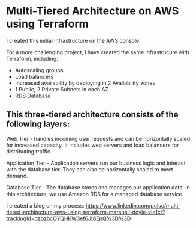 # Multi-Tiered Architecture on AWS using Terraform #


I created this initial infrastructure on the AWS console.

For a more challenging project, I have created the same infrastrucure with Terraform, including:

- Autoscaling groups
- Load balancers
- Increased availability by deploying in 2 Availability zones
- 1 Public, 2 Private Subnets in each AZ
- RDS Database

## This three-tiered architecture consists of the following layers: ##

Web Tier - handles incoming user requests and can be horizontally scaled for increased capacity. It includes web servers and load balancers for distributing traffic. 

Application Tier - Application servers run our business logic and interact with the database tier. They can also be horizontally scaled to meet demand.

Database Tier - The database stores and manages our application data. In this architecture, we use Amazon RDS for a managed database service.

I created a blog on my process: https://www.linkedin.com/pulse/multi-tiered-architecture-aws-using-terraform-marshall-doyle-vle1c/?trackingId=dzbzbcQYQHKW3ef6Jt8EpQ%3D%3D
